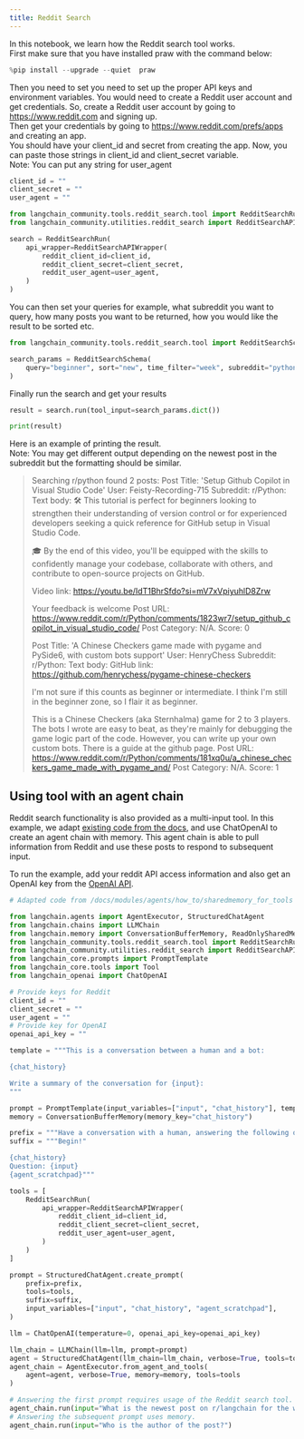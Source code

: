 ```yaml
---
title: Reddit Search
---
```


In this notebook, we learn how the Reddit search tool works.  
First make sure that you have installed praw with the command below:  

```python
%pip install --upgrade --quiet  praw
```

Then you need to set you need to set up the proper API keys and environment variables. You would need to create a Reddit user account and get credentials. So, create a Reddit user account by going to <https://www.reddit.com>  and signing up.  
Then get your credentials by going to <https://www.reddit.com/prefs/apps> and creating an app.  
You should have your client_id and secret from creating the app. Now, you can paste those strings in client_id and client_secret variable.  
Note: You can put any string for user_agent  

```python
client_id = ""
client_secret = ""
user_agent = ""
```

```python
from langchain_community.tools.reddit_search.tool import RedditSearchRun
from langchain_community.utilities.reddit_search import RedditSearchAPIWrapper

search = RedditSearchRun(
    api_wrapper=RedditSearchAPIWrapper(
        reddit_client_id=client_id,
        reddit_client_secret=client_secret,
        reddit_user_agent=user_agent,
    )
)
```

You can then set your queries for example, what subreddit you want to query, how many posts you want to be returned, how you would like the result to be sorted etc.

```python
from langchain_community.tools.reddit_search.tool import RedditSearchSchema

search_params = RedditSearchSchema(
    query="beginner", sort="new", time_filter="week", subreddit="python", limit="2"
)
```

Finally run the search and get your results

```python
result = search.run(tool_input=search_params.dict())
```

```python
print(result)
```

Here is an example of printing the result.  
Note: You may get different output depending on the newest post in the subreddit but the formatting should be similar.

> Searching r/python found 2 posts:
> Post Title: 'Setup Github Copilot in Visual Studio Code'
> User: Feisty-Recording-715
> Subreddit: r/Python:
> Text body: 🛠️ This tutorial is perfect for beginners looking to strengthen their understanding of version control or for experienced developers seeking a quick reference for GitHub setup in Visual Studio Code.
>
>🎓 By the end of this video, you'll be equipped with the skills to confidently manage your codebase, collaborate with others, and contribute to open-source projects on GitHub.
>
>
>Video link: <https://youtu.be/IdT1BhrSfdo?si=mV7xVpiyuhlD8Zrw>
>
>Your feedback is welcome
> Post URL: <https://www.reddit.com/r/Python/comments/1823wr7/setup_github_copilot_in_visual_studio_code/>
> Post Category: N/A.
> Score: 0
>
>Post Title: 'A Chinese Checkers game made with pygame and PySide6, with custom bots support'
>User: HenryChess
>Subreddit: r/Python:
> Text body: GitHub link: <https://github.com/henrychess/pygame-chinese-checkers>
>
>I'm not sure if this counts as beginner or intermediate. I think I'm still in the beginner zone, so I flair it as beginner.
>
>This is a Chinese Checkers (aka Sternhalma) game for 2 to 3 players. The bots I wrote are easy to beat, as they're mainly for debugging the game logic part of the code. However, you can write up your own custom bots. There is a guide at the github page.
> Post URL: <https://www.reddit.com/r/Python/comments/181xq0u/a_chinese_checkers_game_made_with_pygame_and/>
> Post Category: N/A.
 > Score: 1

## Using tool with an agent chain

Reddit search functionality is also provided as a multi-input tool. In this example, we adapt [existing code from the docs](https://python.langchain.com/v0.1/docs/modules/memory/agent_with_memory/), and use ChatOpenAI to create an agent chain with memory. This agent chain is able to pull information from Reddit and use these posts to respond to subsequent input.

To run the example, add your reddit API access information and also get an OpenAI key from the [OpenAI API](https://help.openai.com/en/articles/4936850-where-do-i-find-my-api-key).

```python
# Adapted code from /docs/modules/agents/how_to/sharedmemory_for_tools

from langchain.agents import AgentExecutor, StructuredChatAgent
from langchain.chains import LLMChain
from langchain.memory import ConversationBufferMemory, ReadOnlySharedMemory
from langchain_community.tools.reddit_search.tool import RedditSearchRun
from langchain_community.utilities.reddit_search import RedditSearchAPIWrapper
from langchain_core.prompts import PromptTemplate
from langchain_core.tools import Tool
from langchain_openai import ChatOpenAI

# Provide keys for Reddit
client_id = ""
client_secret = ""
user_agent = ""
# Provide key for OpenAI
openai_api_key = ""

template = """This is a conversation between a human and a bot:

{chat_history}

Write a summary of the conversation for {input}:
"""

prompt = PromptTemplate(input_variables=["input", "chat_history"], template=template)
memory = ConversationBufferMemory(memory_key="chat_history")

prefix = """Have a conversation with a human, answering the following questions as best you can. You have access to the following tools:"""
suffix = """Begin!"

{chat_history}
Question: {input}
{agent_scratchpad}"""

tools = [
    RedditSearchRun(
        api_wrapper=RedditSearchAPIWrapper(
            reddit_client_id=client_id,
            reddit_client_secret=client_secret,
            reddit_user_agent=user_agent,
        )
    )
]

prompt = StructuredChatAgent.create_prompt(
    prefix=prefix,
    tools=tools,
    suffix=suffix,
    input_variables=["input", "chat_history", "agent_scratchpad"],
)

llm = ChatOpenAI(temperature=0, openai_api_key=openai_api_key)

llm_chain = LLMChain(llm=llm, prompt=prompt)
agent = StructuredChatAgent(llm_chain=llm_chain, verbose=True, tools=tools)
agent_chain = AgentExecutor.from_agent_and_tools(
    agent=agent, verbose=True, memory=memory, tools=tools
)

# Answering the first prompt requires usage of the Reddit search tool.
agent_chain.run(input="What is the newest post on r/langchain for the week?")
# Answering the subsequent prompt uses memory.
agent_chain.run(input="Who is the author of the post?")
```
